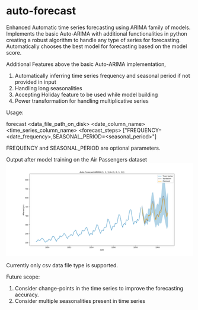 # auto-forecast
Enhanced Automatic time series forecasting using ARIMA family of models. 
Implements the basic Auto-ARIMA with additional functionalities in python creating a robust algorithm to handle any type of series for forecasting. 
Automatically chooses the best model for forecasting based on the model score.

Additional Features above the basic Auto-ARIMA implementation,
1. Automatically inferring time series frequency and seasonal period if not provided in input
2. Handling long seasonalities
3. Accepting Holiday feature to be used while model building
4. Power transformation for handling multiplicative series


Usage:

forecast <data_file_path_on_disk> <date_column_name> <time_series_column_name> <forecast_steps> ["FREQUENCY=<date_frequency>,SEASONAL_PERIOD=<seasonal_period>"]

FREQUENCY and SEASONAL_PERIOD are optional parameters.

Output after model training on the Air Passengers dataset
![Airlines Dataset example](docs/AirlinesForecast.png?raw=true "Airlines Data Forecasting")

Currently only csv data file type is supported.

Future scope:
1. Consider change-points in the time series to improve the forecasting accuracy.
2. Consider multiple seasonalities present in time series